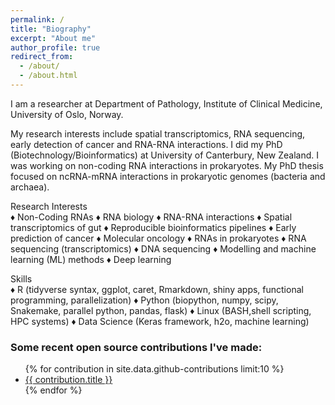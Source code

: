 ```yaml
---
permalink: /
title: "Biography"
excerpt: "About me"
author_profile: true
redirect_from: 
  - /about/
  - /about.html
---
```


I am a researcher at Department of Pathology, Institute of Clinical Medicine, University of Oslo, Norway.  

My research interests include spatial transcriptomics, RNA sequencing, early detection of cancer and RNA-RNA interactions. I did my PhD (Biotechnology/Bioinformatics) at University of Canterbury, New Zealand. I was working on non-coding RNA interactions in prokaryotes. My PhD thesis focused on ncRNA-mRNA interactions in prokaryotic genomes (bacteria and archaea).  



Research Interests  
♦ Non-Coding RNAs ♦ RNA biology ♦ RNA-RNA interactions ♦ Spatial transcriptomics of gut ♦ Reproducible bioinformatics pipelines ♦ Early prediction of cancer ♦ Molecular oncology ♦ RNAs in prokaryotes ♦ RNA sequencing (transcriptomics) ♦ DNA sequencing ♦ Modelling and machine learning (ML) methods ♦ Deep learning

Skills  
♦ R (tidyverse syntax, ggplot, caret, Rmarkdown, shiny apps, functional programming, parallelization) ♦ Python (biopython, numpy, scipy, Snakemake, parallel python, pandas, flask) ♦ Linux (BASH,shell scripting, HPC systems) ♦ Data Science (Keras framework, h2o, machine learning)  

<div id="contributions" class="contributions">
  <h3>Some recent open source contributions I've made:</h3>
  <ul>
  {% for contribution in site.data.github-contributions limit:10 %}
    <li>
      <a href="{{ contribution.html_url }}">{{ contribution.title }}</a>
    </li>
  {% endfor %}
  </ul> 
</div>
